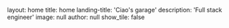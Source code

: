 
layout: home
title: home
landing-title: 'Ciao's garage'
description: 'Full stack engineer'
image: null
author: null
show_tile: false
